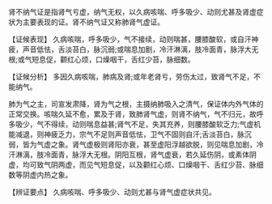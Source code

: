 肾不纳气证是指肾气亏虚，纳气无权，以久病咳喘、呼多吸少、动则尤甚及肾虚症状为主要表现的证。肾不纳气证又称肺肾气虚证。

  【证候表现】
  久病咳喘，呼多吸少，气不接续，动则喘甚，腰膝酸软，或自汗神疲，声音低怯，舌淡苔白，脉沉弱;或喘息加剧，冷汗淋漓，肢冷面青，脉浮大无根;或气短息促，颧红心烦，口燥咽干，舌红少苔，脉细数。

【证候分析】
多因久病咳喘，肺病及肾;或年老肾亏，劳伤太过，致肾气不足，不能纳气。

  肺为气之主，司宣发肃降，肾为气之根，主摄纳肺吸入之清气，保证体内外气体的正常交换。咳喘久延不愈，累及于肾，致肺肾气虚，则肾不纳气，气不归元，故呼多吸少，气不得续，动则喘息益甚;肾气不足，失其充养，则腰膝酸软乏力;气虚机能减退，则神疲乏力，宗气不足则声音低怯，卫气不固则自汗;舌淡苔白，脉沉弱，皆为气虚之象。肾气虚极则肾阳亦衰，甚至虚阳浮越欲脱，则见喘息加剧，冷汗淋漓，肢冷面青，脉浮大无根。阴阳互根，肾气虚衰，若久延伤阴，或素体阴虚，均可致气阴两虚，而见气短息促，以及颧红心烦、口燥咽干、舌红少苔、脉细数等阴虚内热之象。

  【辨证要点】
  久病咳喘、呼多吸少、动则尤甚与肾气虚症状共见。
